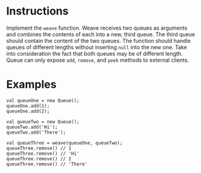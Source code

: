 # Instructions
Implement the `weave` function.  Weave receives two queues as arguments and combines the contents of each into a new, third queue.
The third queue should contain the content of the two queues. The function should handle queues of different lengths without
inserting `null` into the new one. Take into consideration the fact that both queues may be of different length. Queue can only expose
`add`, `remove`, and `peek` methods to external clients.

# Examples
```
val queueOne = new Queue();
queueOne.add(1);
queueOne.add(2);

val queueTwo = new Queue();
queueTwo.add('Hi');
queueTwo.add('There');

val queueThree = weave(queueOne, queueTwo);
queueThree.remove() // 1
queueThree.remove() // 'Hi'
queueThree.remove() // 2
queueThree.remove() // 'There'
```
